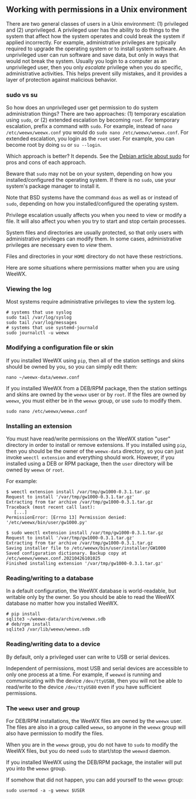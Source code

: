 ## Working with permissions in a Unix environment

There are two general classes of users in a Unix environment: (1) privileged and (2) unprivileged.  A privileged user has the ability to do things to the system that affect how the system operates and could break the system if applied incorrectly.  For example, administrative privileges are typically required to upgrade the operating system or to install system software.  An unprivileged user can run software and save data, but only in ways that would not break the system. Usually you login to a computer as an unprivileged user, then you only *escalate* privilege when you do specific, administrative activities.  This helps prevent silly mistakes, and it provides a layer of protection against malicious behavior.

### sudo vs su

So how does an unprivileged user get permission to do system administration things?  There are two approaches: (1) temporary escalation using `sudo`, or (2) extended escalation by becoming `root`.  For temporary escalation, prefix a command with `sudo`.  For example, instead of `nano /etc/weewx/weewx.conf` you would do `sudo nano /etc/weewx/weewx.conf`.  For extended escalation, you login as the `root` user.  For example, you can become root by doing `su` or `su --login`.

Which approach is better?  It depends.  See the [Debian article about sudo](https://wiki.debian.org/sudo/) for pros and cons of each approach.

Beware that `sudo` may not be on your system, depending on how you installed/configured the operating system.  If there is no `sudo`, use your system's package manager to install it.

Note that BSD systems have the command `doas` as well as or instead of `sudo`, depending on how you installed/configured the operating system.

Privilege escalation usually affects you when you need to view or modify a file.  It will also affect you when you try to start and stop certain processes.

System files and directories are usually protected, so that only users with administrative privileges can modify them.  In some cases, administrative privileges are necessary even to *view* them.

Files and directories in your `HOME` directory do not have these restrictions.

Here are some situations where permissions matter when you are using WeeWX.

### Viewing the log

Most systems require administrative privileges to view the system log.
```
# systems that use syslog
sudo tail /var/log/syslog
sudo tail /var/log/messages
# systems that use systemd-journald
sudo journalctl -u weewx
```

### Modifying a configuration file or skin

If you installed WeeWX using `pip`, then all of the station settings and skins should be owned by you, so you can simply edit them:
```
nano ~/weewx-data/weewx.conf
```
If you installed WeeWX from a DEB/RPM package, then the station settings and skins are owned by the `weewx` user or by `root`.  If the files are owned by `weewx`, you must either be in the `weewx` group, or use `sudo` to modify them.
```
sudo nano /etc/weewx/weewx.conf
```

### Installing an extension

You must have read/write permissions on the WeeWX station "user" directory in order to install or remove extensions.  If you installed using `pip`, then you should be the owner of the `weewx-data` directory, so you can just invoke `weectl extension` and everything should work.  However, if you installed using a DEB or RPM package, then the `user` directory will be owned by `weewx` or `root`.

For example:
```
$ weectl extension install /var/tmp/gw1000-0.3.1.tar.gz
Request to install '/var/tmp/gw1000-0.3.1.tar.gz'
Extracting from tar archive /var/tmp/gw1000-0.3.1.tar.gz
Traceback (most recent call last):
   [...]
PermissionError: [Errno 13] Permission denied: '/etc/weewx/bin/user/gw1000.py'
```

```
$ sudo weectl extension install /var/tmp/gw1000-0.3.1.tar.gz
Request to install '/var/tmp/gw1000-0.3.1.tar.gz'
Extracting from tar archive /var/tmp/gw1000-0.3.1.tar.gz
Saving installer file to /etc/weewx/bin/user/installer/GW1000
Saved configuration dictionary. Backup copy at /etc/weewx/weewx.conf.20210426101025
Finished installing extension '/var/tmp/gw1000-0.3.1.tar.gz'
```

### Reading/writing to a database

In a default configuration, the WeeWX database is world-readable, but writable only by the owner.  So you should be able to read the WeeWX database no matter how you installed WeeWX.
```
# pip install
sqlite3 ~/weewx-data/archive/weewx.sdb
# deb/rpm install
sqlite3 /var/lib/weewx/weewx.sdb
```

### Reading/writing data to a device

By default, only a privileged user can write to USB or serial devices.

Independent of permissions, most USB and serial devices are accessible to only one process at a time.  For example, if `weewxd` is running and communicating with the device `/dev/ttyUSB0`, then you will not be able to read/write to the device `/dev/ttyUSB0` even if you have sufficient permissions.


### The `weewx` user and group

For DEB/RPM installations, the WeeWX files are owned by the `weewx` user.  The files are also in a group called `weewx`, so anyone in the `weewx` group will also have permission to modify the files.

When you are in the `weewx` group, you do not have to `sudo` to modify the WeeWX files, but you do need `sudo` to start/stop the `weewxd` daemon.

If you installed WeeWX using the DEB/RPM package, the installer will put you into the `weewx` group.

If somehow that did not happen, you can add yourself to the `weewx` group:
```
sudo usermod -a -g weewx $USER
```
